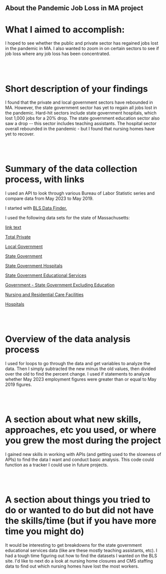  <!-- GETTING STARTED -->
## About the Pandemic Job Loss in MA project

<h1>What I aimed to accomplish:</h1>

<p>I hoped to see whether the public and private sector has regained jobs lost in the pandemic in MA. I also wanted to zoom in on certain sectors to see if job loss where any job loss has been concentrated. </p>

<br>
<br>
<h1>Short description of your findings</h1>
<p> I found that the private and local government sectors have rebounded in MA. However, the state government sector has yet to regain all jobs lost in the pandemic. Hard-hit sectors include state government hospitals, which lost 1,000 jobs for a 20% drop. The state government education sector also saw a drop -- this sector includes teaching assistants. The hospital sector overall rebounded in the pandemic - but I found that nursing homes have yet to recover. </p>

<br>
<br>
<h1>Summary of the data collection process, with links</h1>
<p> I used an API to look through various Bureau of Labor Statistic series and compare data from May 2023 to May 2019. </p>
<p> I started with <a href="[url](https://beta.bls.gov/dataQuery/find?st=0&r=20&s=popularity%3AD&fq=survey:[sm]&fq=cg:[Geography]&fq=cc:[States+and+Territories]&fq=ccd:[Massachusetts]&fq=mg:[Measure+Published+By]&fq=mg:[Measure+Category]&fq=mg:[Measure+Attributes]&fq=mc:[Employed]&more=0&q=hospitals)">BLS Data Finder.</a> </p>
<p> I used the following data sets for the state of Massachusetts:</p>

<a href="url">link text</a>

<p><a href="https://beta.bls.gov/dataViewer/view/timeseries/SMU25000000500000001">Total Private</a></p>

<p><a href="https://beta.bls.gov/dataViewer/view/timeseries/SMU25000009093000001">Local Government</a></p>

<p><a href="https://beta.bls.gov/dataViewer/view/timeseries/SMU25000009092000001">State Government</a></p>

<p><a href="https://beta.bls.gov/dataViewer/view/timeseries/SMU25000009092262201">State Government Hospitals</a></p>

<p><a href="https://beta.bls.gov/dataViewer/view/timeseries/SMU25000009092161101">State Government Educational Services</a></p>

<p><a href="https://beta.bls.gov/dataViewer/view/timeseries/SMU25000009092200001">Government - State Government Excluding Education</a></p>

<p><a href="https://beta.bls.gov/dataViewer/view/timeseries/SMU25000006562300001">Nursing and Residential Care Facilities</a></p>

<p><a href="https://beta.bls.gov/dataViewer/view/timeseries/SMU25000006562200001">Hospitals</a></p>


<br>
<br>
<h1>Overview of the data analysis process</h1>
<p>I used for loops to go through the data and get variables to analyze the data. Then I simply subtracted the new minus the old values, then divided over the old to find the percent change. I used if statements to analyze whether May 2023 employment figures were greater than or equal to May 2019 figures. </p>

<br>
<br>
<h1>A section about what new skills, approaches, etc you used, or where you grew the most during the project</h1>
<p> I gained new skills in working with APIs (and getting used to the slowness of APIs) to find the data I want and conduct basic analysis. This code could function as a tracker I could use in future projects. </p>

<br>
<br>
<h1>A section about things you tried to do or wanted to do but did not have the skills/time (but if you have more time you might do)</h1>
<p> It would be interesting to get breakdowns for the state government educational services data (like are these mostly teaching assistants, etc). I had a tough time figuring out how to find the datasets I wanted on the BLS site. I'd like to next do a look at nursing home closures and CMS staffing data to find out which nursing homes have lost the most workers.
</p>
